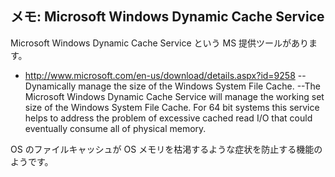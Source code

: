 ## メモ: Microsoft Windows Dynamic Cache Service

Microsoft Windows Dynamic Cache Service という MS 提供ツールがあります。
- http://www.microsoft.com/en-us/download/details.aspx?id=9258
--Dynamically manage the size of the Windows System File Cache.
--The Microsoft Windows Dynamic Cache Service will manage the working set size of the Windows System File Cache. For 64 bit systems this service helps to address the problem of excessive cached read I/O that could eventually consume all of physical memory.

OS のファイルキャッシュが OS メモリを枯渇するような症状を防止する機能のようです。


